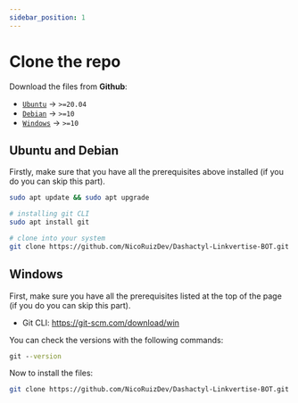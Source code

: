 ```yaml
---
sidebar_position: 1
---
```


# Clone the repo

Download the files from **Github**:

- [`Ubuntu`](#ubuntu-and-debian) → `>=20.04`
- [`Debian`](#ubuntu-and-debian) → `>=10`
- [`Windows`](#windows) → `>=10`

## Ubuntu and Debian

Firstly, make sure that you have all the prerequisites above installed (if you do you can skip this part).

```bash
sudo apt update && sudo apt upgrade

# installing git CLI
sudo apt install git

# clone into your system
git clone https://github.com/NicoRuizDev/Dashactyl-Linkvertise-BOT.git
```

## Windows

First, make sure you have all the prerequisites listed at the top of the page (if you do you can skip this part).

- Git CLI: https://git-scm.com/download/win

You can check the versions with the following commands:

```bat
git --version
```

Now to install the files:

```bash
git clone https://github.com/NicoRuizDev/Dashactyl-Linkvertise-BOT.git
```
